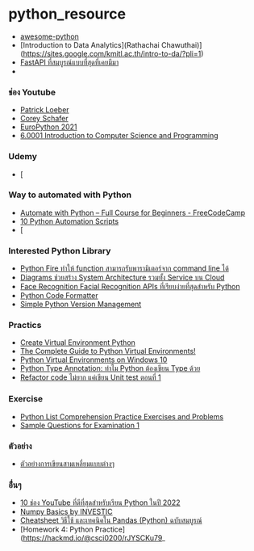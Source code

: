 # python_resource

- [awesome-python](https://github.com/vinta/awesome-python)
- [Introduction to Data Analytics](Rathachai Chawuthai)](https://sites.google.com/kmitl.ac.th/intro-to-da/?pli=1)
- [FastAPI ที่สมบูรณ์แบบที่สุดที่เคยมีมา](https://www.facebook.com/stackpython/posts/pfbid0K9RaqVDmYJwmitwBJVjpADAPy1erFkWacdgYmNrgFxYEW46VFuis8Nq6Q6rrphvMl)
- 

### ช่อง Youtube
- [Patrick Loeber](https://www.youtube.com/c/PythonEngineer)
- [Corey Schafer](https://www.youtube.com/c/Coreyms)
- [EuroPython 2021](https://www.youtube.com/playlist?list=PL8uoeex94UhFuRtXhkqOrROsdNI6ejuiq)
- [6.0001 Introduction to Computer Science and Programming](https://www.youtube.com/playlist?list=PLUl4u3cNGP63WbdFxL8giv4yhgdMGaZNA)

### Udemy
- [

### Way to automated with Python
- [Automate with Python – Full Course for Beginners - FreeCodeCamp](https://www.youtube.com/watch?v=PXMJ6FS7llk)
- [10 Python Automation Scripts](https://www.techstarthailand.com/blog/detail/10-Python-Automation-Scripts-for-Your-Daily-Problems/2219)
- [

### Interested Python Library
- [Python Fire ทำให้ function สามารถรับพารามิเตอร์จาก command line ได้](https://github.com/google/python-fire)
- [Diagrams ช่วยสร้าง System Architecture รวมทั้ง Service บน Cloud](https://github.com/mingrammer/diagrams)
- [Face Recognition  Facial Recognition APIs ที่เรียบง่ายที่สุดสำหรับ Python](https://github.com/ageitgey/face_recognition)
- [Python Code Formatter](https://github.com/psf/black)
- [Simple Python Version Management](https://github.com/pyenv/pyenv)

### Practics
- [Create Virtual Environment Python](https://www.youtube.com/watch?v=TlObgM12TQQ&list=PLOLrQ9Pn6cazZScthXI-gMQv-YrDUMnlY)
- [The Complete Guide to Python Virtual Environments!](https://www.youtube.com/watch?v=KxvKCSwlUv8)
- [Python Virtual Environments on Windows 10](https://www.youtube.com/watch?v=dnNOjRA6FvQ)
- [Python Type Annotation: ทำไม Python ต้องเขียน Type ด้วย](https://yothinix.medium.com/python-type-annotation-%E0%B8%97%E0%B8%B3%E0%B9%84%E0%B8%A1-python-%E0%B8%95%E0%B9%89%E0%B8%AD%E0%B8%87%E0%B9%80%E0%B8%82%E0%B8%B5%E0%B8%A2%E0%B8%99-type-%E0%B8%94%E0%B9%89%E0%B8%A7%E0%B8%A2-2559187f94ed)
- [Refactor code ไม่ยาก แค่เขียน Unit test ตอนที่ 1](https://www.babelcoder.com/blog/articles/refactor-code-with-unit-testing-technique-1)


### Exercise 
- [Python List Comprehension Practice Exercises and Problems](https://www.tutorialsandyou.com/python/python-list-comprehension-practice-exercises-and-problems-101.html)
- [Sample Questions for Examination 1](https://w3.cs.jmu.edu/bernstdh/Web/CS345/study-aids/exam1-sample.php)

### ตัวอย่าง
- [ตัวอย่างการเขียนสามเหลี่ยมแบบต่างๆ](https://www.facebook.com/photo/?fbid=398679350752825&set=pcb.398680174086076)

### อื่่นๆ 
- [10 ช่อง YouTube ที่ดีที่สุดสำหรับเรียน Python ในปี 2022](https://stackpython.co/programming-news/10-youtube-python-2022)
- [Numpy Basics by INVESTIC](https://colab.research.google.com/drive/14__5bI4VGWGZmBA_OlW9ryM6YUTLGGB4?usp=sharing)
- [Cheatsheet วิธีใช้ และเทคนิคใน Pandas (Python) ฉบับสมบูรณ์](https://blog.datath.com/cheatsheet-pandas/)
- [Homework 4: Python Practice](https://hackmd.io/@csci0200/rJYSCKu79_


